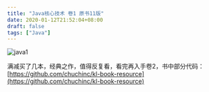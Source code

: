 ```yaml
---
title: "Java核心技术 卷1 原书11版"
date: 2020-01-12T21:52:04+08:00
draft: false
tags: ["Java"]
---
```


![java1](/img/java1.jpg)

满减买了几本，经典之作，值得反复看，看完再入手卷2，书中部分代码：[https://github.com/chuchinc/kl-book-resource](https://github.com/chuchinc/kl-book-resource)

